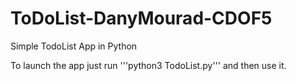 # ToDoList-DanyMourad-CDOF5
Simple TodoList App in Python

To launch the app just run '''python3 TodoList.py''' and then use it.
